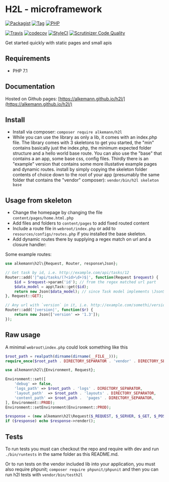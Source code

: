 # H2L - microframework


[![Packagist](https://img.shields.io/packagist/l/alkemann/h2l.svg)](https://packagist.org/packages/alkemann/h2l)
[![Tag](https://img.shields.io/github/tag/alkemann/h2l.svg)](https://github.com/alkemann/h2l/releases)
[![PHP](https://img.shields.io/badge/PHP_version-7.1-green.svg)](http://php.net/ChangeLog-7.php)

[![Travis](https://img.shields.io/travis/alkemann/h2l.svg)](https://travis-ci.org/alkemann/h2l)
[![codecov](https://codecov.io/gh/alkemann/h2l/branch/master/graph/badge.svg)](https://codecov.io/gh/alkemann/h2l)
[![StyleCI](https://styleci.io/repos/54427353/shield?branch=master&style=flat)](https://styleci.io/repos/54427353)
[![Scrutinizer Code Quality](https://scrutinizer-ci.com/g/alkemann/h2l/badges/quality-score.png?b=master)](https://scrutinizer-ci.com/g/alkemann/h2l/?branch=master)

Get started quickly with static pages and small apis

## Requirements

 + PHP 7.1

## Documentation

Hosted on Github pages: [https://alkemann.github.io/h2l/](https://alkemann.github.io/h2l/)

## Install

 + Install via composer: `composer require alkemann/h2l`
 + While you can use the library as only a lib, it comes with an index.php file.
   The library comes with 3 skeletons to get you started, the "min" contains basically
   just the index.php, the minimum expected folder structure and a hello world base route.
   You can also use the "base" that contains a an app, some base css, config files.
   Thirdly there is an "example" version that contains some more illustative example pages
   and dynamic routes. install by simply copying the skeleton folder contents of choice down
   to the root of your app (presumably the same folder that contains the "vendor" composer):
   `vendor/bin/h2l skeleton base`


## Usage from skeleton

 + Change the homepage by changing the file `content/pages/home.html.php`
 + Add files and folders to `content/pages` to add fixed routed content
 + Include a route file in `webroot/index.php` or add to `resources/configs/routes.php` if you installed the base skeleton.
 + Add dynamic routes there by supplying a regex match on url and a closure handler:

Some example routes:
```php
use alkemann\h2l\{Request, Router, response\Json};

// Get task by id, i.e. http://example.com/api/tasks/12
Router::add('|^api/tasks/(?<id>\d+)$|', function(Request $request) {
	$id = $request->param('id'); // from the regex matched url part
	$data_model = app\Task::get($id);
	return new Json($data_model); // since Task model implements \JsonSerializable
}, Request::GET);

// Any url with `version` in it, i.e. http://example.com/somethi/versionista
Router::add('|version|', function($r) {
	return new Json(['version' => '1.3']);
});
```

## Raw usage

A minimal `webroot\index.php` could look something like this
```php
$root_path = realpath(dirname(dirname(__FILE__)));
require_once($root_path . DIRECTORY_SEPARATOR . 'vendor' . DIRECTORY_SEPARATOR . 'autoload.php');

use alkemann\h2l\{Environment, Request};

Environment::set([
    'debug' => false,
    'logs_path' => $root_path . 'logs' . DIRECTORY_SEPARATOR,
    'layout_path'  => $root_path . 'layouts' . DIRECTORY_SEPARATOR,
    'content_path' => $root_path .  'pages' . DIRECTORY_SEPARATOR,
], Environment::PROD);
Environment::setEnvironment(Environment::PROD);

$response = (new alkemann\h2l\Request($_REQUEST, $_SERVER, $_GET, $_POST))->response();
if ($response) echo $response->render();
```

## Tests

To run tests you must can checkout the repo and require with dev and run `./bin/runtests` in the same folder as this README.md.

Or to run tests on the vendor included lib into your application, you must also require phpunit; `composer require phpunit/phpunit` and then you can run h2l tests with `vendor/bin/testh2l`
